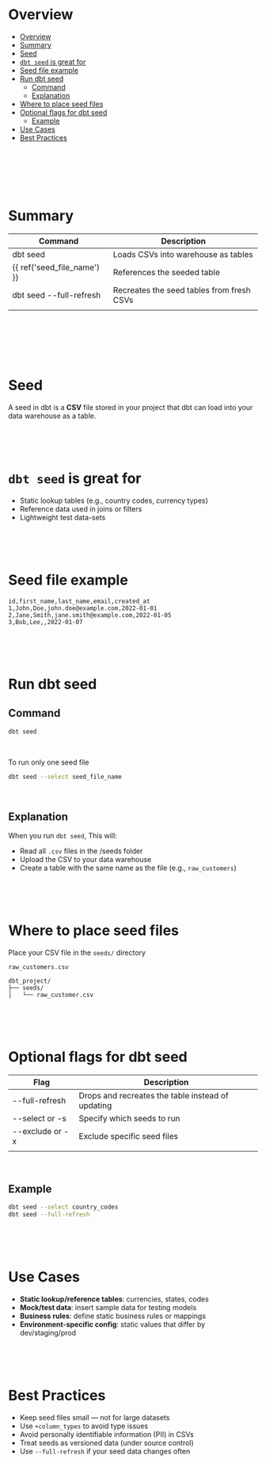 # Overview

- [Overview](#overview)
- [Summary](#summary)
- [Seed](#seed)
- [`dbt seed` is great for](#dbt-seed-is-great-for)
- [Seed file example](#seed-file-example)
- [Run dbt seed](#run-dbt-seed)
  - [Command](#command)
  - [Explanation](#explanation)
- [Where to place seed files](#where-to-place-seed-files)
- [Optional flags for dbt seed](#optional-flags-for-dbt-seed)
  - [Example](#example)
- [Use Cases](#use-cases)
- [Best Practices](#best-practices)

&nbsp;

&nbsp;

&nbsp;

# Summary

| Command                     | Description                               |
| --------------------------- | ----------------------------------------- |
| dbt seed                    | Loads CSVs into warehouse as tables       |
| {{ ref('seed_file_name') }} | References the seeded table               |
| dbt seed --full-refresh     | Recreates the seed tables from fresh CSVs |
|                             |                                           |

&nbsp;

&nbsp;

&nbsp;

# Seed

A seed in dbt is a **CSV** file stored in your project that dbt can load into your data warehouse as a table.

&nbsp;

&nbsp;

# `dbt seed` is great for

- Static lookup tables (e.g., country codes, currency types)
- Reference data used in joins or filters
- Lightweight test data-sets

&nbsp;

&nbsp;

# Seed file example

```csv
id,first_name,last_name,email,created_at
1,John,Doe,john.doe@example.com,2022-01-01
2,Jane,Smith,jane.smith@example.com,2022-01-05
3,Bob,Lee,,2022-01-07
```

&nbsp;

&nbsp;

# Run dbt seed

## Command

```bash
dbt seed
```

&nbsp;

To run only one seed file

```bash
dbt seed --select seed_file_name
```

&nbsp;

## Explanation

When you run `dbt seed`, This will:

- Read all `.csv` files in the /seeds folder
- Upload the CSV to your data warehouse
- Create a table with the same name as the file (e.g., `raw_customers`)

&nbsp;

&nbsp;

# Where to place seed files

Place your CSV file in the `seeds/` directory

`raw_customers.csv`

```text
dbt_project/
├── seeds/
│   └── raw_customer.csv
```

&nbsp;

&nbsp;

# Optional flags for dbt seed

| Flag            | Description                                       |
| --------------- | ------------------------------------------------- |
| --full-refresh  | Drops and recreates the table instead of updating |
| --select or -s  | Specify which seeds to run                        |
| --exclude or -x | Exclude specific seed files                       |
|                 |                                                   |

&nbsp;

## Example

```bash
dbt seed --select country_codes
dbt seed --full-refresh
```

&nbsp;

&nbsp;

# Use Cases

- **Static lookup/reference tables**: currencies, states, codes
- **Mock/test data**: insert sample data for testing models
- **Business rules**: define static business rules or mappings
- **Environment-specific config**: static values that differ by dev/staging/prod

&nbsp;

&nbsp;

# Best Practices

- Keep seed files small — not for large datasets
- Use `+column_types` to avoid type issues
- Avoid personally identifiable information (PII) in CSVs
- Treat seeds as versioned data (under source control)
- Use `--full-refresh` if your seed data changes often

&nbsp;

&nbsp;
